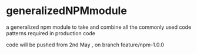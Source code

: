 # generalizedNPMmodule
a generalized npm module to take and combine all the commonly used code patterns required in production code

code will be pushed from 2nd May , on branch feature/npm-1.0.0

